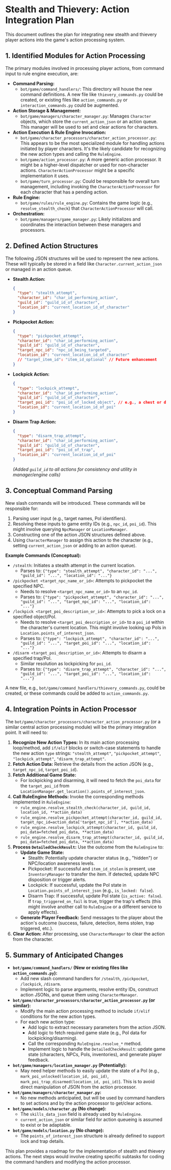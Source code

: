 # Stealth and Thievery: Action Integration Plan

This document outlines the plan for integrating new stealth and thievery player actions into the game's action processing system.

## 1. Identified Modules for Action Processing

The primary modules involved in processing player actions, from command input to rule engine execution, are:

*   **Command Parsing:**
    *   `bot/game/command_handlers/`: This directory will house the new command definitions. A new file like `thievery_commands.py` could be created, or existing files like `action_commands.py` or `interaction_commands.py` could be augmented.
*   **Action Storage & Management:**
    *   `bot/game/managers/character_manager.py`: Manages `Character` objects, which store the `current_action_json` or an action queue. This manager will be used to set and clear actions for characters.
*   **Action Execution & Rule Engine Invocation:**
    *   `bot/game/character_processors/character_action_processor.py`: This appears to be the most specialized module for handling actions initiated by player characters. It's the likely candidate for recognizing the new action types and calling the `RuleEngine`.
    *   `bot/game/action_processor.py`: A more generic action processor. It might be a higher-level dispatcher or used for non-character actions. `CharacterActionProcessor` might be a specific implementation it uses.
    *   `bot/game/turn_processor.py`: Could be responsible for overall turn management, including invoking the `CharacterActionProcessor` for each character that has a pending action.
*   **Rule Engine:**
    *   `bot/game/rules/rule_engine.py`: Contains the game logic (e.g., `resolve_stealth_check`) that `CharacterActionProcessor` will call.
*   **Orchestration:**
    *   `bot/game/managers/game_manager.py`: Likely initializes and coordinates the interaction between these managers and processors.

## 2. Defined Action Structures

The following JSON structures will be used to represent the new actions. These will typically be stored in a field like `Character.current_action_json` or managed in an action queue.

*   **Stealth Action:**
    ```json
    {
      "type": "stealth_attempt",
      "character_id": "char_id_performing_action",
      "guild_id": "guild_id_of_character",
      "location_id": "current_location_id_of_character"
    }
    ```

*   **Pickpocket Action:**
    ```json
    {
      "type": "pickpocket_attempt",
      "character_id": "char_id_performing_action",
      "guild_id": "guild_id_of_character",
      "target_npc_id": "npc_id_being_targeted",
      "location_id": "current_location_id_of_character"
      // "target_item_id": "item_id_optional" // Future enhancement
    }
    ```

*   **Lockpick Action:**
    ```json
    {
      "type": "lockpick_attempt",
      "character_id": "char_id_performing_action",
      "guild_id": "guild_id_of_character",
      "target_poi_id": "poi_id_of_locked_object", // e.g., a chest or door
      "location_id": "current_location_id_of_poi"
    }
    ```

*   **Disarm Trap Action:**
    ```json
    {
      "type": "disarm_trap_attempt",
      "character_id": "char_id_performing_action",
      "guild_id": "guild_id_of_character",
      "target_poi_id": "poi_id_of_trap",
      "location_id": "current_location_id_of_poi"
    }
    ```
    *(Added `guild_id` to all actions for consistency and utility in manager/engine calls)*

## 3. Conceptual Command Parsing

New slash commands will be introduced. These commands will be responsible for:
1.  Parsing user input (e.g., target names, PoI identifiers).
2.  Resolving these inputs to game entity IDs (e.g., `npc_id`, `poi_id`). This might involve querying `NpcManager` or `LocationManager`.
3.  Constructing one of the action JSON structures defined above.
4.  Using `CharacterManager` to assign this action to the character (e.g., setting `current_action_json` or adding to an action queue).

**Example Commands (Conceptual):**

*   `/stealth`: Initiates a stealth attempt in the current location.
    *   Parses to: `{"type": "stealth_attempt", "character_id": "...", "guild_id": "...", "location_id": "..."}`
*   `/pickpocket <target_npc_name_or_id>`: Attempts to pickpocket the specified NPC.
    *   Needs to resolve `<target_npc_name_or_id>` to an `npc_id`.
    *   Parses to: `{"type": "pickpocket_attempt", "character_id": "...", "guild_id": "...", "target_npc_id": "...", "location_id": "..."}`
*   `/lockpick <target_poi_description_or_id>`: Attempts to pick a lock on a specified object/PoI.
    *   Needs to resolve `<target_poi_description_or_id>` to a `poi_id` within the character's current location. This might involve looking up PoIs in `Location.points_of_interest_json`.
    *   Parses to: `{"type": "lockpick_attempt", "character_id": "...", "guild_id": "...", "target_poi_id": "...", "location_id": "..."}`
*   `/disarm <target_poi_description_or_id>`: Attempts to disarm a specified trap/PoI.
    *   Similar resolution as lockpicking for `poi_id`.
    *   Parses to: `{"type": "disarm_trap_attempt", "character_id": "...", "guild_id": "...", "target_poi_id": "...", "location_id": "..."}`

A new file, e.g., `bot/game/command_handlers/thievery_commands.py`, could be created, or these commands could be added to `action_commands.py`.

## 4. Integration Points in Action Processor

The `bot/game/character_processors/character_action_processor.py` (or a similar central action processing module) will be the primary integration point. It will need to:

1.  **Recognize New Action Types:** In its main action processing loop/method, add `if/elif` blocks or switch-case statements to handle the new action `type` strings: `"stealth_attempt"`, `"pickpocket_attempt"`, `"lockpick_attempt"`, `"disarm_trap_attempt"`.
2.  **Fetch Action Data:** Retrieve the details from the action JSON (e.g., `target_npc_id`, `target_poi_id`).
3.  **Fetch Additional Game State:**
    *   For lockpicking and disarming, it will need to fetch the `poi_data` for the `target_poi_id` from `LocationManager.get_location().points_of_interest_json`.
4.  **Call RuleEngine Methods:** Invoke the corresponding methods implemented in `RuleEngine`:
    *   `rule_engine.resolve_stealth_check(character_id, guild_id, location_id, **action_data)`
    *   `rule_engine.resolve_pickpocket_attempt(character_id, guild_id, target_npc_id=action_data['target_npc_id'], **action_data)`
    *   `rule_engine.resolve_lockpick_attempt(character_id, guild_id, poi_data=fetched_poi_data, **action_data)`
    *   `rule_engine.resolve_disarm_trap_attempt(character_id, guild_id, poi_data=fetched_poi_data, **action_data)`
5.  **Process `DetailedCheckResult`:** Use the outcome from the `RuleEngine` to:
    *   **Update Game State:**
        *   Stealth: Potentially update character status (e.g., "hidden") or NPC/location awareness levels.
        *   Pickpocket: If successful and `item_id_stolen` is present, use `InventoryManager` to transfer the item. If detected, update NPC disposition or trigger alerts.
        *   Lockpick: If successful, update the PoI state in `Location.points_of_interest_json` (e.g., `is_locked: false`).
        *   Disarm Trap: If successful, update PoI state (`is_active: false`). If `trap_triggered_on_fail` is true, trigger the trap's effects (this might involve another call to `RuleEngine` or a different service to apply effects).
    *   **Generate Player Feedback:** Send messages to the player about the action's outcome (success, failure, detection, items stolen, trap triggered, etc.).
6.  **Clear Action:** After processing, use `CharacterManager` to clear the action from the character.

## 5. Summary of Anticipated Changes

*   **`bot/game/command_handlers/` (New or existing files like `action_commands.py`):**
    *   Add new slash command handlers for `/stealth`, `/pickpocket`, `/lockpick`, `/disarm`.
    *   Implement logic to parse arguments, resolve entity IDs, construct action JSONs, and queue them using `CharacterManager`.
*   **`bot/game/character_processors/character_action_processor.py` (or similar):**
    *   Modify the main action processing method to include `if/elif` conditions for the new action types.
    *   For each new action type:
        *   Add logic to extract necessary parameters from the action JSON.
        *   Add logic to fetch required game state (e.g., PoI data for lockpicking/disarming).
        *   Call the corresponding `RuleEngine.resolve_*` method.
        *   Implement logic to handle the `DetailedCheckResult`: update game state (characters, NPCs, PoIs, inventories), and generate player feedback.
*   **`bot/game/managers/location_manager.py` (Potentially):**
    *   May need helper methods to easily update the state of a PoI (e.g., `mark_poi_unlocked(location_id, poi_id)`, `mark_poi_trap_disarmed(location_id, poi_id)`). This is to avoid direct manipulation of JSON from the action processor.
*   **`bot/game/managers/character_manager.py`:**
    *   No new methods anticipated, but will be used by command handlers to set actions and by the action processor to get/clear actions.
*   **`bot/game/models/character.py` (No change):**
    *   The `skills_data_json` field is already used by `RuleEngine`.
    *   `current_action_json` or similar field for action queueing is assumed to exist or be adaptable.
*   **`bot/game/models/location.py` (No change):**
    *   The `points_of_interest_json` structure is already defined to support lock and trap details.

This plan provides a roadmap for the implementation of stealth and thievery actions. The next steps would involve creating specific subtasks for coding the command handlers and modifying the action processor.
